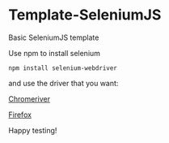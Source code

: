 # Template-SeleniumJS
Basic SeleniumJS template

Use npm to install selenium

```npm install selenium-webdriver```

and use the driver that you want:

[Chromeriver](https://sites.google.com/a/chromium.org/chromedriver/downloads)

[Firefox](https://github.com/mozilla/geckodriver/releases)

Happy testing!
